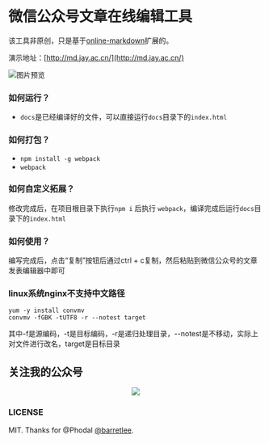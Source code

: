 # 微信公众号文章在线编辑工具

该工具非原创，只是基于[online-markdown](https://github.com/barretlee/online-markdown)扩展的。

演示地址：[http://md.jay.ac.cn/](http://md.jay.ac.cn/)

![图片预览](./src/imgs/demo.png)

### 如何运行？

- `docs`是已经编译好的文件，可以直接运行`docs`目录下的`index.html`

### 如何打包？

- `npm install -g webpack`
- `webpack`

### 如何自定义拓展？

修改完成后，在项目根目录下执行`npm i` 后执行 `webpack`，编译完成后运行`docs`目录下的`index.html`

### 如何使用？

编写完成后，点击“复制”按钮后通过ctrl + c复制，然后粘贴到微信公众号的文章发表编辑器中即可

### linux系统nginx不支持中文路径

```$xslt
yum -y install convmv
convmv -fGBK -tUTF8 -r --notest target
```
其中-f是源编码，-t是目标编码，-r是递归处理目录，--notest是不移动，实际上对文件进行改名，target是目标目录

## 关注我的公众号

<center>
<img src="./src/imgs/wechat.png">
</center>


### LICENSE

MIT. Thanks for @Phodal [@barretlee](https://github.com/barretlee).

